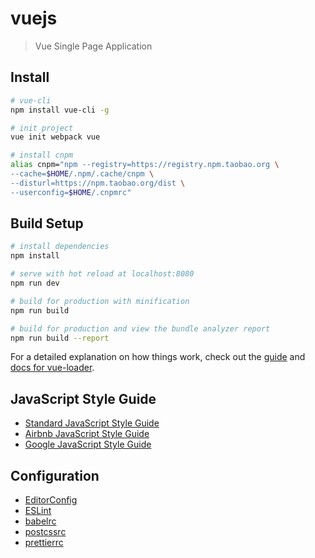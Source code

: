 # vuejs

> Vue Single Page Application

## Install
``` bash
# vue-cli
npm install vue-cli -g

# init project
vue init webpack vue

# install cnpm 
alias cnpm="npm --registry=https://registry.npm.taobao.org \
--cache=$HOME/.npm/.cache/cnpm \
--disturl=https://npm.taobao.org/dist \
--userconfig=$HOME/.cnpmrc"
```

## Build Setup

``` bash
# install dependencies
npm install

# serve with hot reload at localhost:8080
npm run dev

# build for production with minification
npm run build

# build for production and view the bundle analyzer report
npm run build --report
```

For a detailed explanation on how things work, check out the [guide](https://vuejs-templates.github.io/webpack/) and [docs for vue-loader](https://vuejs.github.io/vue-loader).

## JavaScript Style Guide
- [Standard JavaScript Style Guide](https://github.com/standard/standard/blob/master/docs/RULES-zhcn.md)
- [Airbnb JavaScript Style Guide](https://github.com/airbnb/javascript)
- [Google JavaScript Style Guide](https://github.com/google/styleguide)

## Configuration
- [EditorConfig](http://editorconfig.org/)
- [ESLint](https://eslint.org/docs/user-guide/configuring)
- [babelrc](https://babeljs.io/docs/usage/api/#options)
- [postcssrc](https://github.com/michael-ciniawsky/postcss-load-config)
- [prettierrc](http://json.schemastore.org/prettierrc)